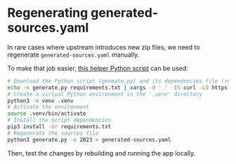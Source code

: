 # Regenerating generated-sources.yaml

In rare cases where upstream introduces new zip files, we need to regenerate `generated-sources.yaml` manually.

To make that job easier, [this helper Python script](https://github.com/guihkx/irpf-tools-flatpak/tree/master/sources-generator) can be used:

```sh
# Download the Python script (geneate.py) and its dependencies file (requirements.txt)
echo -n generate.py requirements.txt | xargs -d ' ' -I% curl -LO https://github.com/guihkx/irpf-tools-flatpak/raw/refs/heads/master/sources-generator/%
# Create a virtual Python environment in the '.venv' directory
python3 -m venv .venv
# Activate the environment
source .venv/bin/activate
# Install the script dependencies
pip3 install -Ur requirements.txt
# Regenerate the sources file
python3 generate.py -e 2023 > generated-sources.yaml
```

Then, test the changes by rebuilding and running the app locally.
